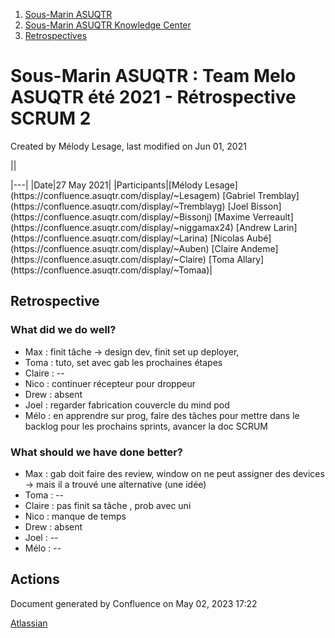 1. [Sous-Marin ASUQTR](index.html)
2. [Sous-Marin ASUQTR Knowledge Center](Sous-Marin-ASUQTR-Knowledge-Center_5144578.html)
3. [Retrospectives](Retrospectives_39223358.html)

# Sous-Marin ASUQTR : Team Melo ASUQTR été 2021 - Rétrospective SCRUM 2

Created by Mélody Lesage, last modified on Jun 01, 2021

||
<colgroup><col /><col /></colgroup>|---|
|Date|<time>27 May 2021</time>|
|Participants|[M&eacute;lody Lesage](https://confluence.asuqtr.com/display/~Lesagem) [Gabriel Tremblay](https://confluence.asuqtr.com/display/~Tremblayg) [Joel Bisson](https://confluence.asuqtr.com/display/~Bissonj) [Maxime Verreault](https://confluence.asuqtr.com/display/~niggamax24) [Andrew Larin](https://confluence.asuqtr.com/display/~Larina) [Nicolas Aub&eacute;](https://confluence.asuqtr.com/display/~Auben) [Claire Andeme](https://confluence.asuqtr.com/display/~Claire) [Toma Allary](https://confluence.asuqtr.com/display/~Tomaa)|
  

## Retrospective

### What did we do well?

* Max : finit tâche -> design dev, finit set up deployer,
* Toma : tuto, set avec gab les prochaines étapes
* Claire : --
* Nico : continuer récepteur pour droppeur
* Drew : absent
* Joel : regarder fabrication couvercle du mind pod
* Mélo : en apprendre sur prog, faire des tâches pour mettre dans le backlog pour les prochains sprints, avancer la doc SCRUM

### What should we have done better?

* Max : gab doit faire des review, window on ne peut assigner des devices -> mais il a trouvé une alternative (une idée)
* Toma : --
* Claire : pas finit sa tâche , prob avec uni
* Nico : manque de temps
* Drew : absent
* Joel : --
* Mélo : --

## Actions

Document generated by Confluence on May 02, 2023 17:22

[Atlassian](https://www.atlassian.com/)